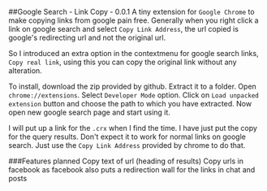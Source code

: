 ##Google Search - Link Copy - 0.0.1
A tiny extension for `Google Chrome` to make copying links from google pain free.
Generally when you right click a link on google search and select
`Copy Link Address`, the url copied is google's redirecting url and not the original url.

So I introduced an extra option in the contextmenu for google search links, `Copy real link`, using this you can copy the original link without any alteration.

To install, download the zip provided by github. Extract it to a folder. Open `chrome://extensions`. Select `Developer Mode` option. 
Click on `Load unpacked extension` button and choose the path to which you have extracted. Now open new google search page and start using it.

I will put up a link for the `.crx` when I find the time. I have just put the copy for the query results. Don't expect it to work for normal links on google search. Just use the `Copy Link Address` provided by chrome to do that.

###Features planned
Copy text of url (heading of results)
Copy urls in facebook as facebook also puts a redirection wall for the links in chat and posts


